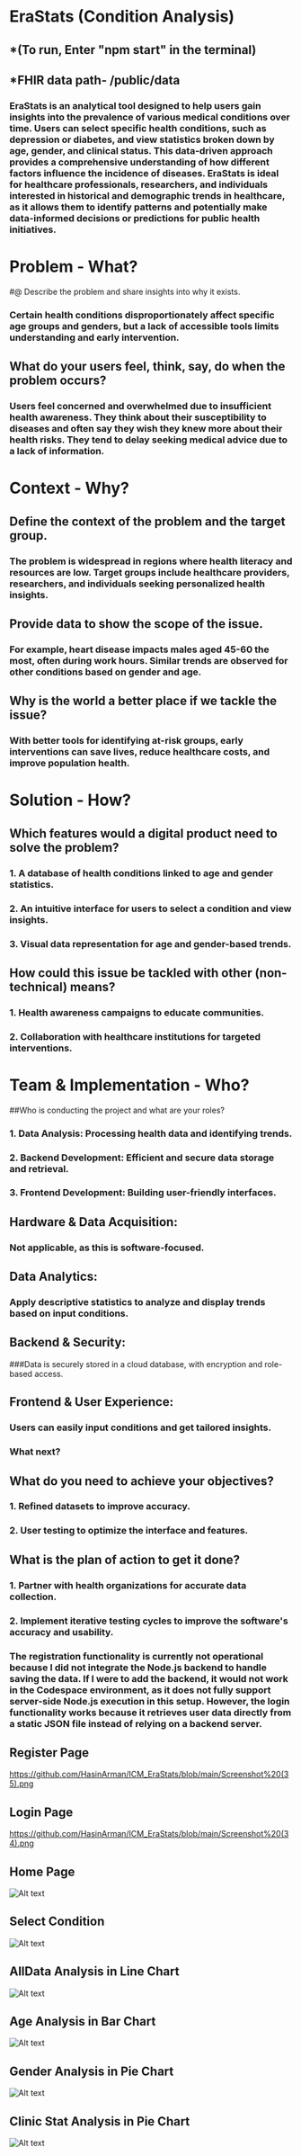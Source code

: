 # EraStats (Condition Analysis)

## *(To run, Enter "npm start" in the terminal)
## *FHIR data path- /public/data

### EraStats is an analytical tool designed to help users gain insights into the prevalence of various medical conditions over time. Users can select specific health conditions, such as depression or diabetes, and view statistics broken down by age, gender, and clinical status. This data-driven approach provides a comprehensive understanding of how different factors influence the incidence of diseases. EraStats is ideal for healthcare professionals, researchers, and individuals interested in historical and demographic trends in healthcare, as it allows them to identify patterns and potentially make data-informed decisions or predictions for public health initiatives.




# Problem - What?

#@ Describe the problem and share insights into why it exists.
### Certain health conditions disproportionately affect specific age groups and genders, but a lack of accessible tools limits understanding and early intervention.

## What do your users feel, think, say, do when the problem occurs?
### Users feel concerned and overwhelmed due to insufficient health awareness. They think about their susceptibility to diseases and often say they wish they knew more about their health risks. They tend to delay seeking medical advice due to a lack of information.



# Context - Why?

## Define the context of the problem and the target group.
### The problem is widespread in regions where health literacy and resources are low. Target groups include healthcare providers, researchers, and individuals seeking personalized health insights.

## Provide data to show the scope of the issue.
### For example, heart disease impacts males aged 45-60 the most, often during work hours. Similar trends are observed for other conditions based on gender and age.

## Why is the world a better place if we tackle the issue?
### With better tools for identifying at-risk groups, early interventions can save lives, reduce healthcare costs, and improve population health.


# Solution - How?

## Which features would a digital product need to solve the problem?
### 1. A database of health conditions linked to age and gender statistics.
### 2. An intuitive interface for users to select a condition and view insights.
### 3. Visual data representation for age and gender-based trends.

## How could this issue be tackled with other (non-technical) means?
### 1. Health awareness campaigns to educate communities.
### 2. Collaboration with healthcare institutions for targeted interventions.


# Team & Implementation - Who?

##Who is conducting the project and what are your roles?
### 1. Data Analysis: Processing health data and identifying trends.
### 2. Backend Development: Efficient and secure data storage and retrieval.
### 3. Frontend Development: Building user-friendly interfaces.


## Hardware & Data Acquisition:
### Not applicable, as this is software-focused.

## Data Analytics:
### Apply descriptive statistics to analyze and display trends based on input conditions.

## Backend & Security:
###Data is securely stored in a cloud database, with encryption and role-based access.

## Frontend & User Experience:
### Users can easily input conditions and get tailored insights.


### What next?

## What do you need to achieve your objectives?
### 1. Refined datasets to improve accuracy.
### 2. User testing to optimize the interface and features.

## What is the plan of action to get it done?
### 1. Partner with health organizations for accurate data collection.
### 2. Implement iterative testing cycles to improve the software's accuracy and usability.





### The registration functionality is currently not operational because I did not integrate the Node.js backend to handle saving the data. If I were to add the backend, it would not work in the Codespace environment, as it does not fully support server-side Node.js execution in this setup. However, the login functionality works because it retrieves user data directly from a static JSON file instead of relying on a backend server.


## Register Page
https://github.com/HasinArman/ICM_EraStats/blob/main/Screenshot%20(35).png

## Login Page
https://github.com/HasinArman/ICM_EraStats/blob/main/Screenshot%20(34).png




## Home Page

![Alt text](https://github.com/HasinArman/ICM_EraStats/blob/main/Screenshot%20(203).png)


## Select Condition 

![Alt text](https://github.com/HasinArman/ICM_EraStats/blob/main/Screenshot%20(204).png)

## AllData Analysis in Line Chart

![Alt text](https://github.com/HasinArman/ICM_EraStats/blob/main/Screenshot%20(205).png)

## Age Analysis in Bar Chart

![Alt text](https://github.com/HasinArman/ICM_EraStats/blob/main/Screenshot%20(206).png)

## Gender Analysis in Pie Chart

![Alt text](https://github.com/HasinArman/ICM_EraStats/blob/main/Screenshot%20(207).png)

## Clinic Stat Analysis in Pie Chart

![Alt text](https://github.com/HasinArman/ICM_EraStats/blob/main/Screenshot%20(208).png)
